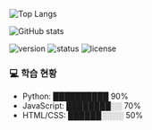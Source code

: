 ![Top Langs](https://github-readme-stats.vercel.app/api/top-langs/?username=gyuya&layout=compact)

![GitHub stats](https://github-readme-stats.vercel.app/api?username=gyuya&show_icons=true)

![version](https://img.shields.io/badge/version-1.0.0-blue.svg)
![status](https://img.shields.io/badge/status-active-brightgreen.svg)
![license](https://img.shields.io/badge/license-MIT-yellow.svg)

### 💻 학습 현황

- Python: ██████████ 90%
- JavaScript: ████████░░ 70%
- HTML/CSS: ██████░░░░ 50%
